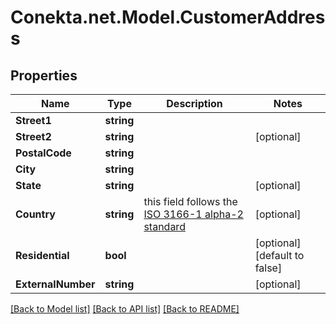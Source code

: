 # Conekta.net.Model.CustomerAddress

## Properties

Name | Type | Description | Notes
------------ | ------------- | ------------- | -------------
**Street1** | **string** |  | 
**Street2** | **string** |  | [optional] 
**PostalCode** | **string** |  | 
**City** | **string** |  | 
**State** | **string** |  | [optional] 
**Country** | **string** | this field follows the [ISO 3166-1 alpha-2 standard](https://en.wikipedia.org/wiki/ISO_3166-1_alpha-2) | [optional] 
**Residential** | **bool** |  | [optional] [default to false]
**ExternalNumber** | **string** |  | [optional] 

[[Back to Model list]](../README.md#documentation-for-models) [[Back to API list]](../README.md#documentation-for-api-endpoints) [[Back to README]](../README.md)

